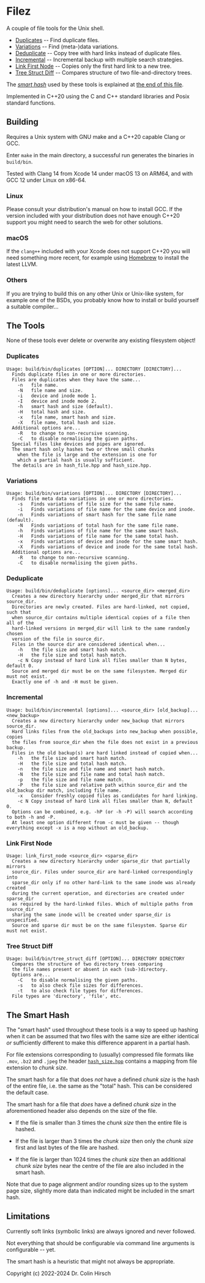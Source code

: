 # Filez

A couple of file tools for the Unix shell.

 * [Duplicates](#duplicates) -- Find duplicate files.
 * [Variations](#variations) -- Find (meta-)data variations.
 * [Deduplicate](#deduplicate) -- Copy tree with hard links instead of duplicate files.
 * [Incremental](#incremental) -- Incremental backup with multiple search strategies.
 * [Link First Node](#link-first-node) -- Copies only the first hard link to a new tree.
 * [Tree Struct Diff](#tree-struct-diff) -- Compares structure of two file-and-directory trees.

The [*smart hash*](#the-smart-hash) used by these tools is explained at [the end of this file](#the-smart-hash).

Implemented in C++20 using the C and C++ standard libraries and Posix standard functions.

## Building

Requires a Unix system with GNU make and a C++20 capable Clang or GCC.

Enter `make` in the main directory, a successful run generates the binaries in `build/bin`.

Tested with Clang 14 from Xcode 14 under macOS 13 on ARM64, and with GCC 12 under Linux on x86-64.

### Linux

Please consult your distribution's manual on how to install GCC.
If the version included with your distribution does not have enough C++20 support you might need to search the web for other solutions.

### macOS

If the `clang++` included with your Xcode does not support C++20 you will need something more recent, for example using [Homebrew](https://brew.sh) to install the latest LLVM.

### Others

If you are trying to build this on any other Unix or Unix-like system, for example one of the BSDs, you probably know how to install or build yourself a suitable compiler...

## The Tools

None of these tools ever delete or overwrite any existing filesystem object!

### Duplicates

```
Usage: build/bin/duplicates [OPTION]... DIRECTORY [DIRECTORY]...
  Finds duplicate files in one or more directories.
  Files are duplicates when they have the same...
    -n   file name.
    -N   file name and size.
    -i   device and inode mode 1.
    -I   device and inode mode 2.
    -h   smart hash and size (default).
    -H   total hash and size.
    -x   file name, smart hash and size.
    -X   file name, total hash and size.
  Additional options are...
    -R   to change to non-recursive scanning.
    -C   to disable normalising the given paths.
  Special files like devices and pipes are ignored.
  The smart hash only hashes two or three small chunks
    when the file is large and the extension is one for
    which a partial hash is usually sufficient.
  The details are in hash_file.hpp and hash_size.hpp.
```

### Variations

```
Usage: build/bin/variations [OPTION]... DIRECTORY [DIRECTORY]...
  Finds file meta data variations in one or more directories.
    -s   Finds variations of file size for the same file name.
    -i   Finds variations of file name for the same device and inode.
    -n   Finds variations of smart hash for the same file name (default).
    -N   Finds variations of total hash for the same file name.
    -h   Finds variations of file name for the same smart hash.
    -H   Finds variations of file name for the same total hash.
    -x   Finds variations of device and inode for the same smart hash.
    -X   Finds variations of device and inode for the same total hash.
  Additional options are...
    -R   to change to non-recursive scanning.
    -C   to disable normalising the given paths.
```

### Deduplicate

```
Usage: build/bin/deduplicate [options]... <source_dir> <merged_dir>
  Creates a new directory hierarchy under merged_dir that mirrors source_dir.
  Directories are newly created. Files are hard-linked, not copied, such that
  when source_dir contains multiple identical copies of a file then all of the
  hard-linked versions in merged_dir will link to the same randomly chosen
  version of the file in source_dir.
  Files in the source dir are considered identical when...
    -h   the file size and smart hash match.
    -H   the file size and total hash match.
    -c N Copy instead of hard link all files smaller than N bytes, default 0.
  Source and merged dir must be on the same filesystem. Merged dir must not exist.
  Exactly one of -h and -H must be given.
```

### Incremental

```
Usage: build/bin/incremental [options]... <source_dir> [old_backup]... <new_backup>
  Creates a new directory hierarchy under new_backup that mirrors source_dir.
  Hard links files from the old_backups into new_backup when possible, copies
  the files from source_dir when the file does not exist in a previous backup.
  Files in the old backup(s) are hard linked instead of copied when...
    -h   the file size and smart hash match.
    -H   the file size and total hash match.
    -n   the file size and file name and smart hash match.
    -N   the file size and file name and total hash match.
    -p   the file size and file name match.
    -P   the file size and relative path within source_dir and the old_backup dir match, including file name.
    -x   Consider freshly copied files as candidates for hard linking.
    -c N Copy instead of hard link all files smaller than N, default 0.
  Options can be combined, e.g. -hP (or -h -P) will search according to both -h and -P.
  At least one option different from -c must be given -- though everything except -x is a nop without an old_backup.
```

### Link First Node

```
Usage: link_first_node <source_dir> <sparse_dir>
  Creates a new directory hierarchy under sparse_dir that partially mirrors
  source_dir. Files under source_dir are hard-linked correspondingly into
  sparse_dir only if no other hard-link to the same inode was already created
  during the current operation, and directories are created under sparse_dir
  as required by the hard-linked files. Which of multiple paths from source_dir
  sharing the same inode will be created under sparse_dir is unspecified.
  Source and sparse dir must be on the same filesystem. Sparse dir must not exist.
```

### Tree Struct Diff

```
Usage: build/bin/tree_struct_diff [OPTION]... DIRECTORY DIRECTORY
  Compares the structure of two directory trees comparing
  the file names present or absent in each (sub-)directory.
  Options are...
    -C   to disable normalising the given paths.
    -s   to also check file sizes for differences.
    -t   to also check file types for differences.
  File types are 'directory', 'file', etc.
```

## The Smart Hash

The "smart hash" used throughout these tools is a way to speed up hashing when it can be assumed that two files with the same size are either identical *or* sufficiently different to make this difference apparent in a partial hash.

For file extensions corresponding to (usually) compressed file formats like `.mov`, `.bz2` and `.jpeg` the header [`hash_size.hpp`](https://github.com/ColinH/Filez/blob/main/src/hash_size.hpp) contains a mapping from file extension to *chunk size*.

The smart hash for a file that does *not* have a defined *chunk size* is the hash of the entire file, i.e. the same as the "total" hash.
This can be considered the default case.

The smart hash for a file that *does* have a defined *chunk size* in the aforementioned header also depends on the size of the file.

* If the file is smaller than 3 times the *chunk size* then the entire file is hashed.

* If the file is larger than 3 times the *chunk size* then only the *chunk size* first and last bytes of the file are hashed.

* If the file is larger than 1024 times the *chunk size* then an additional *chunk size* bytes near the centre of the file are also included in the smart hash.

Note that due to page alignment and/or rounding sizes up to the system page size, slightly more data than indicated might be included in the smart hash.

## Limitations

Currently soft links (symbolic links) are always ignored and never followed.

Not everything that should be configurable via command line arguments is configurable -- yet.

The smart hash is a heuristic that might not always be appropriate.

Copyright (c) 2022-2024 Dr. Colin Hirsch

